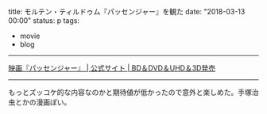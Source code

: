 title: モルテン・ティルドゥム『パッセンジャー』を観た
date: "2018-03-13 00:00"
status: p
tags:
- movie
- blog
---

[映画『パッセンジャー』 \| 公式サイト \| BD＆DVD＆UHD＆3D発売](http://www.bd-dvd.sonypictures.jp/passenger/)

---

もっとズッコケ的な内容なのかと期待値が低かったので意外と楽しめた。手塚治虫とかの漫画ぽい。
